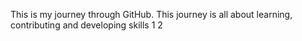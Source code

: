 This is my journey through GitHub. 
This journey is all about learning, contributing and developing skills 
1
2
